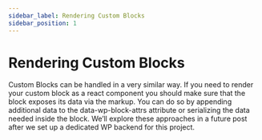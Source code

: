 ```yaml
---
sidebar_label: Rendering Custom Blocks
sidebar_position: 1
---
```


# Rendering Custom Blocks

Custom Blocks can be handled in a very similar way. If you need to render your custom block as a react component you should make sure that the block exposes its data via the markup. You can do so by appending additional data to the data-wp-block-attrs attribute or serializing the data needed inside the block. We’ll explore these approaches in a future post after we set up a dedicated WP backend for this project.